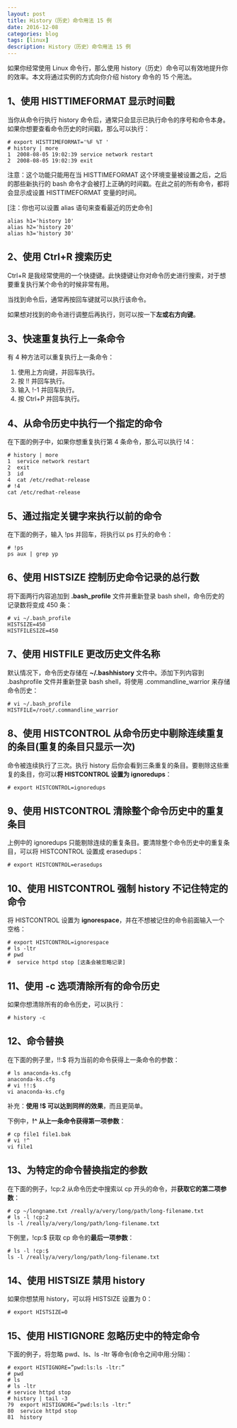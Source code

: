 ```yaml
---
layout: post
title: History（历史）命令用法 15 例
date: 2016-12-08
categories: blog
tags: [linux]
description: History（历史）命令用法 15 例
---
```


如果你经常使用 Linux 命令行，那么使用 history（历史）命令可以有效地提升你的效率。本文将通过实例的方式向你介绍 history 命令的 15 个用法。

## 1、使用 HISTTIMEFORMAT 显示时间戳

当你从命令行执行 history 命令后，通常只会显示已执行命令的序号和命令本身。如果你想要查看命令历史的时间戳，那么可以执行：

    # export HISTTIMEFORMAT='%F %T '
    # history | more
    1  2008-08-05 19:02:39 service network restart
    2  2008-08-05 19:02:39 exit

注意：这个功能只能用在当 HISTTIMEFORMAT 这个环境变量被设置之后，之后的那些新执行的 bash 命令才会被打上正确的时间戳。在此之前的所有命令，都将会显示成设置 HISTTIMEFORMAT 变量的时间。

[注：你也可以设置 alias 语句来查看最近的历史命令]

    alias h1='history 10' 
    alias h2='history 20' 
    alias h3='history 30' 

## 2、使用 Ctrl+R 搜索历史

Ctrl+R 是我经常使用的一个快捷键。此快捷键让你对命令历史进行搜索，对于想要重复执行某个命令的时候非常有用。

当找到命令后，通常再按回车键就可以执行该命令。

如果想对找到的命令进行调整后再执行，则可以按一下**左或右方向键**。

## 3、快速重复执行上一条命令

有 4 种方法可以重复执行上一条命令：

1. 使用上方向键，并回车执行。
2. 按 !! 并回车执行。
3. 输入 !-1 并回车执行。
4. 按 Ctrl+P 并回车执行。

## 4、从命令历史中执行一个指定的命令

在下面的例子中，如果你想重复执行第 4 条命令，那么可以执行 !4：

    # history | more
    1  service network restart
    2  exit
    3  id
    4  cat /etc/redhat-release
    # !4
    cat /etc/redhat-release

## 5、通过指定关键字来执行以前的命令

在下面的例子，输入 !ps 并回车，将执行以 ps 打头的命令：

    # !ps
    ps aux | grep yp

## 6、使用 HISTSIZE 控制历史命令记录的总行数

将下面两行内容追加到 **.bash_profile** 文件并重新登录 bash shell，命令历史的记录数将变成 450 条：

    # vi ~/.bash_profile
    HISTSIZE=450
    HISTFILESIZE=450

## 7、使用 HISTFILE 更改历史文件名称

默认情况下，命令历史存储在 **~/.bashhistory** 文件中。添加下列内容到 .bashprofile 文件并重新登录 bash shell，将使用 .commandline_warrior 来存储命令历史：

    # vi ~/.bash_profile
    HISTFILE=/root/.commandline_warrior

## 8、使用 HISTCONTROL 从命令历史中剔除连续重复的条目(重复的条目只显示一次)

命令被连续执行了三次。执行 history 后你会看到三条重复的条目。要剔除这些重复的条目，你可以**将 HISTCONTROL 设置为 ignoredups**：

    # export HISTCONTROL=ignoredups

## 9、使用 HISTCONTROL 清除整个命令历史中的重复条目

上例中的 ignoredups 只能剔除连续的重复条目。要清除整个命令历史中的重复条目，可以将 HISTCONTROL 设置成 erasedups：

    # export HISTCONTROL=erasedups

## 10、使用 HISTCONTROL 强制 history 不记住特定的命令

将 HISTCONTROL 设置为 **ignorespace**，并在不想被记住的命令前面输入一个空格：

    # export HISTCONTROL=ignorespace
    # ls -ltr
    # pwd
    #  service httpd stop [这条会被忽略记录]

## 11、使用 -c 选项清除所有的命令历史

如果你想清除所有的命令历史，可以执行：

    # history -c

## 12、命令替换

在下面的例子里，!!:$ 将为当前的命令获得上一条命令的参数：

    # ls anaconda-ks.cfg
    anaconda-ks.cfg
    # vi !!:$
    vi anaconda-ks.cfg

补充：**使用 !$ 可以达到同样的效果**，而且更简单。

下例中，**!^ 从上一条命令获得第一项参数**：

    # cp file1 file1.bak
    # vi !^
    vi file1

## 13、为特定的命令替换指定的参数

在下面的例子，!cp:2 从命令历史中搜索以 cp 开头的命令，并**获取它的第二项参数**：

    # cp ~/longname.txt /really/a/very/long/path/long-filename.txt
    # ls -l !cp:2
    ls -l /really/a/very/long/path/long-filename.txt

下例里，!cp:$ 获取 cp 命令的**最后一项参数**：

    # ls -l !cp:$
    ls -l /really/a/very/long/path/long-filename.txt 

## 14、使用 HISTSIZE 禁用 history

如果你想禁用 history，可以将 HISTSIZE 设置为 0：

    # export HISTSIZE=0

## 15、使用 HISTIGNORE 忽略历史中的特定命令

下面的例子，将忽略 pwd、ls、ls -ltr 等命令(命令之间中用:分隔)：

    # export HISTIGNORE=”pwd:ls:ls -ltr:”
    # pwd
    # ls
    # ls -ltr
    # service httpd stop
    # history | tail -3
    79  export HISTIGNORE=”pwd:ls:ls -ltr:”
    80  service httpd stop
    81  history